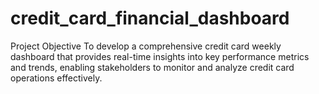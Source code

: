 # credit_card_financial_dashboard
Project Objective
To develop a comprehensive credit
card weekly dashboard that
provides real-time insights into key
performance metrics and trends,
enabling stakeholders to monitor
and analyze credit card operations
effectively.
